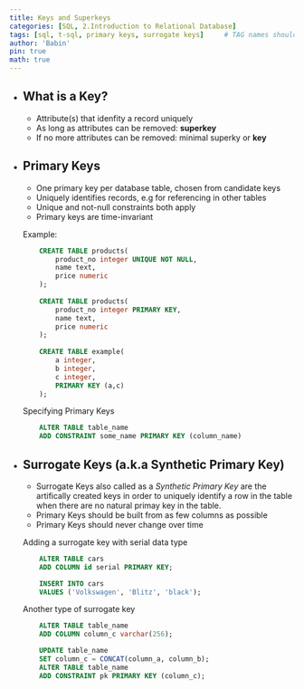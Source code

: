 ```yaml
---
title: Keys and Superkeys
categories: [SQL, 2.Introduction to Relational Database]
tags: [sql, t-sql, primary keys, surrogate keys]     # TAG names should always be lowercase
author: 'Babin'
pin: true
math: true
---
```


- ## What is a Key?
    - Attribute(s) that idenfity a record uniquely
    - As long as attributes can be removed: **superkey**
    - If no more attributes can be removed: minimal superky or **key**


- ## Primary Keys
    - One  primary key per database table, chosen from candidate keys
    - Uniquely identifies records, e.g for referencing in other tables
    - Unique and not-null constraints both apply
    - Primary keys are time-invariant

    Example: 
    ```sql
        CREATE TABLE products(
            product_no integer UNIQUE NOT NULL,
            name text,
            price numeric
        );
        
        CREATE TABLE products(
            product_no integer PRIMARY KEY,
            name text,
            price numeric
        );
        
        CREATE TABLE example(
            a integer,
            b integer,
            c integer,
            PRIMARY KEY (a,c)
        );
    ```

    Specifying Primary Keys
    ```sql
        ALTER TABLE table_name
        ADD CONSTRAINT some_name PRIMARY KEY (column_name)
    ```

- ## Surrogate Keys (a.k.a Synthetic Primary Key)
    - Surrogate Keys also called as a *Synthetic Primary Key* are the artifically created keys in order to  uniquely identify a row in the table when there are no natural primay key in the table.
    - Primary Keys should be built from as few columns as possible
    - Primary Keys should never change over time

    Adding a surrogate key with serial data type
    ```sql
        ALTER TABLE cars
        ADD COLUMN id serial PRIMARY KEY;

        INSERT INTO cars
        VALUES ('Volkswagen', 'Blitz', 'black');
    ```

    Another type of surrogate key
    ```sql
        ALTER TABLE table_name
        ADD COLUMN column_c varchar(256);

        UPDATE table_name
        SET column_c = CONCAT(column_a, column_b);
        ALTER TABLE table_name
        ADD CONSTRAINT pk PRIMARY KEY (column_c);
    ```
